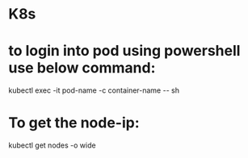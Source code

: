 # K8s
# to login into pod using powershell use below command:
kubectl exec -it pod-name -c container-name -- sh

# To get the node-ip:
kubectl get nodes -o wide
